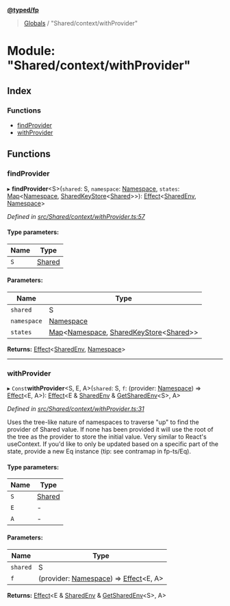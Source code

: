 **[@typed/fp](../README.md)**

> [Globals](../globals.md) / "Shared/context/withProvider"

# Module: "Shared/context/withProvider"

## Index

### Functions

* [findProvider](_shared_context_withprovider_.md#findprovider)
* [withProvider](_shared_context_withprovider_.md#withprovider)

## Functions

### findProvider

▸ **findProvider**\<S>(`shared`: S, `namespace`: [Namespace](_shared_core_model_namespace_.namespace.md), `states`: [Map](../interfaces/_shared_core_model_sharedkeystore_.sharedkeystore.md#map)\<[Namespace](_shared_core_model_namespace_.namespace.md), [SharedKeyStore](../interfaces/_shared_core_model_sharedkeystore_.sharedkeystore.md)\<[Shared](_shared_core_model_shared_.shared.md)>>): [Effect](_effect_effect_.effect.md)\<[SharedEnv](../interfaces/_shared_core_services_sharedenv_.sharedenv.md), [Namespace](_shared_core_model_namespace_.namespace.md)>

*Defined in [src/Shared/context/withProvider.ts:57](https://github.com/TylorS/typed-fp/blob/559f273/src/Shared/context/withProvider.ts#L57)*

#### Type parameters:

Name | Type |
------ | ------ |
`S` | [Shared](_shared_core_model_shared_.shared.md) |

#### Parameters:

Name | Type |
------ | ------ |
`shared` | S |
`namespace` | [Namespace](_shared_core_model_namespace_.namespace.md) |
`states` | [Map](../interfaces/_shared_core_model_sharedkeystore_.sharedkeystore.md#map)\<[Namespace](_shared_core_model_namespace_.namespace.md), [SharedKeyStore](../interfaces/_shared_core_model_sharedkeystore_.sharedkeystore.md)\<[Shared](_shared_core_model_shared_.shared.md)>> |

**Returns:** [Effect](_effect_effect_.effect.md)\<[SharedEnv](../interfaces/_shared_core_services_sharedenv_.sharedenv.md), [Namespace](_shared_core_model_namespace_.namespace.md)>

___

### withProvider

▸ `Const`**withProvider**\<S, E, A>(`shared`: S, `f`: (provider: [Namespace](_shared_core_model_namespace_.namespace.md)) => [Effect](_effect_effect_.effect.md)\<E, A>): [Effect](_effect_effect_.effect.md)\<E & [SharedEnv](../interfaces/_shared_core_services_sharedenv_.sharedenv.md) & [GetSharedEnv](_shared_core_model_shared_.md#getsharedenv)\<S>, A>

*Defined in [src/Shared/context/withProvider.ts:31](https://github.com/TylorS/typed-fp/blob/559f273/src/Shared/context/withProvider.ts#L31)*

Uses the tree-like nature of namespaces to traverse "up"
to find the provider of Shared value. If none has been provided
it will use the root of the tree as the provider to store
the initial value. Very similar to React's useContext. If you'd
like to only be updated based on a specific part of the state, provide
a new Eq instance (tip: see contramap in fp-ts/Eq).

#### Type parameters:

Name | Type |
------ | ------ |
`S` | [Shared](_shared_core_model_shared_.shared.md) |
`E` | - |
`A` | - |

#### Parameters:

Name | Type |
------ | ------ |
`shared` | S |
`f` | (provider: [Namespace](_shared_core_model_namespace_.namespace.md)) => [Effect](_effect_effect_.effect.md)\<E, A> |

**Returns:** [Effect](_effect_effect_.effect.md)\<E & [SharedEnv](../interfaces/_shared_core_services_sharedenv_.sharedenv.md) & [GetSharedEnv](_shared_core_model_shared_.md#getsharedenv)\<S>, A>
